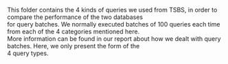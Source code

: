 This folder contains the 4 kinds of queries we used from TSBS, in order to compare the performance of the two databases  
for query batches. We normally executed batches of 100 queries each time from each of the 4 categories mentioned here.  
More information can be found in our report about how we dealt with query batches. Here, we only present the form of the  
4 query types. 
